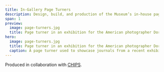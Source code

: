 ```yaml
---
title: In-Gallery Page Turners
description: Design, build, and production of the Museum’s in-house page turners
span: 1
preview: 
  image: page-turners.jpg
  title: Page turner in an exhibition for the American photographer Dorothea Lange.
hero: 
  image: page-turners.jpg
  title: Page turner in an exhibition for the American photographer Dorothea Lange.
  caption: A page turner used to showcase journals from a recent exhibition on Dorothea Lange.
---
```


Produced in collaboration with [CHIPS](https://chips.nyc/).